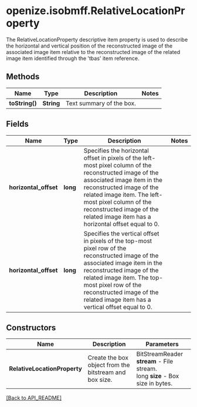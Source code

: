 # openize.isobmff.RelativeLocationProperty

The RelativeLocationProperty descriptive item property is used to describe the horizontal and vertical position of the reconstructed image of the associated image item relative to the reconstructed image of the related image item identified through the 'tbas' item reference.

## Methods

Name | Type | Description | Notes
------------ | ------------- | ------------- | -------------
**toString()** | **String** | Text summary of the box. | 

## Fields

Name | Type | Description | Notes
------------ | ------------- | ------------- | -------------
**horizontal_offset** | **long** | Specifies the horizontal offset in pixels of the left-most pixel column of the reconstructed image of the associated image item in the reconstructed image of the related image item. The left-most pixel column of the reconstructed image of the related image item has a horizontal offset equal to 0. | 
**horizontal_offset** | **long** | Specifies the vertical offset in pixels of the top-most pixel row of the reconstructed image of the associated image item in the reconstructed image of the related image item. The top-most pixel row of the reconstructed image of the related image item has a vertical offset equal to 0. | 

## Constructors

Name | Description | Parameters
------------ | ------------- | -------------
**RelativeLocationProperty** | Create the box object from the bitstream and box size. | BitStreamReader **stream** - File stream.<br />long **size** - Box size in bytes.

[[Back to API_README]](API_README.md)